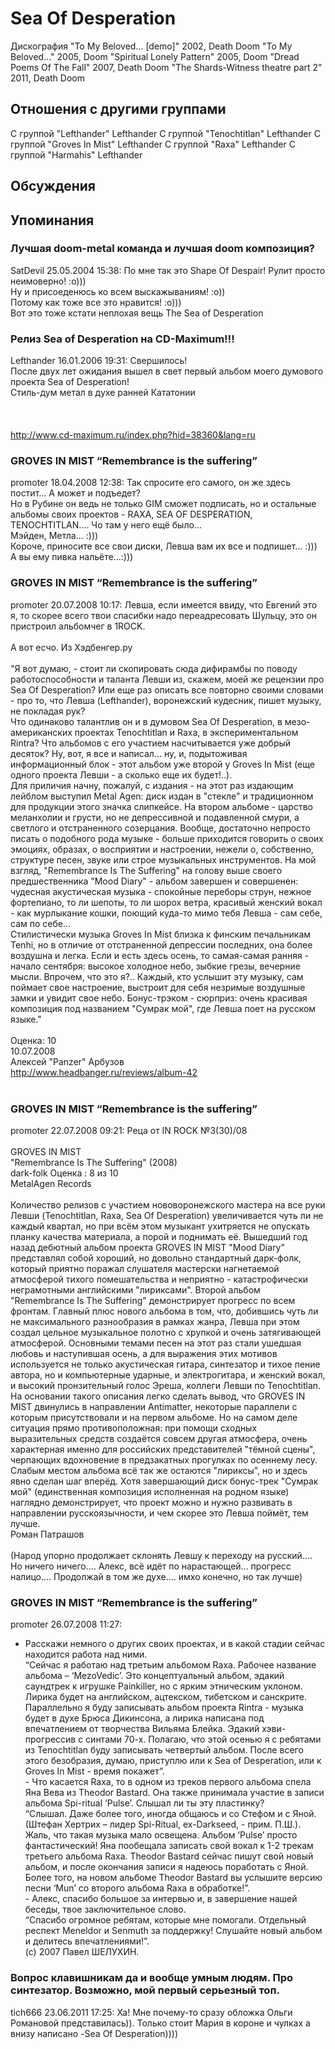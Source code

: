 # Sea Of Desperation

Дискография
"To My Beloved... [demo]" 2002, Death Doom
"To My Beloved..." 2005, Doom
"Spiritual Lonely Pattern" 2005, Doom
"Dread Poems Of The Fall" 2007, Death Doom
"The Shards-Witness theatre part 2" 2011, Death Doom

## Отношения с другими группами

C группой "Lefthander" Lefthander
C группой "Tenochtitlan" Lefthander
C группой "Groves In Mist" Lefthander
C группой "Raxa" Lefthander
C группой "Harmahis" Lefthander

## Обсуждения


## Упоминания

### Лучшая doom-metal команда и лучшая doom композиция?

SatDevil 25.05.2004 15:38:
По мне так это Shape Of Despair! Рулит просто неимоверно! :о)))<BR>Ну и присоеденюсь ко всем выскажываниям! :о))<BR>Потому как тоже все это нравится! :о)))<BR>Вот это тоже кстати неплохая вещь The Sea of Desperation

### Релиз Sea of Desperation на CD-Maximum!!!

Lefthander 16.01.2006 19:31:
Свершилось!<BR>После двух лет ожидания вышел в свет первый альбом моего думового проекта Sea of Desperation!<BR>Стиль-дум метал в духе ранней Кататонии<BR><BR><BR><BR><A HREF="http://www.cd-maximum.ru/index.php?hid=38360&lang=ru" TARGET="_blank">http://www.cd-maximum.ru/index.php?hid=38360&lang=ru</A><BR>

### GROVES IN MIST “Remembrance is the suffering”

promoter 18.04.2008 12:38:
Так спросите его самого, он же здесь постит... А может и подъедет?<BR>Но в Рубине он ведь не только GIM сможет подписать, но и остальные альбомы своих проектов - RAXA, SEA OF DESPERATION, TENOCHTITLAN.... Чо там у него ещё было...<BR>Мэйден, Метла... :)))<BR>Короче, приносите все свои диски, Левша вам их все и подпишет... :)))<BR>А вы ему пивка нальёте...:)))<BR>

### GROVES IN MIST “Remembrance is the suffering”

promoter 20.07.2008 10:17:
Левша, если имеется ввиду, что Евгений это я, то скорее всего твои спасибки надо переадресовать Шульцу, это он пристроил альбомчег в 1ROCK.<BR><BR>А вот есчо. Из Хэдбенгер.ру<BR><BR>"Я вот думаю, - стоит ли скопировать сюда дифирамбы по поводу работоспособности и таланта Левши из, скажем, моей же рецензии про Sea Of Desperation? Или еще раз описать все повторно своими словами - про то, что Левша (Lefthander), воронежский кудесник, пишет музыку, не покладая рук?<BR>Что одинаково талантлив он и в думовом Sea Of Desperation, в мезо-американских проектах Tenochtitlan и Raxa, в экспериментальном Rintra? Что альбомов с его участием насчитывается уже добрый десяток? Ну, вот, я все и написал... ну, и, подытоживая информационный блок - этот альбом уже второй у Groves In Mist (еще одного проекта Левши - а сколько еще их будет!..).<BR>Для приличия начну, пожалуй, с издания - на этот раз издающим лейблом выступил Metal Agen: диск издан в "стекле" и традиционном для продукции этого значка слипкейсе. На втором альбоме - царство меланхолии и грусти, но не депрессивной и подавленной смури, а светлого и отстраненного созерцания. Вообще, достаточно непросто писать о подобного рода музыке - больше приходится говорить о своих эмоциях, образах, о восприятии и настроении, нежели о, собственно, структуре песен, звуке или строе музыкальных инструментов. На мой взгляд, "Remembrance Is The Suffering" на голову выше своего предшественника "Mood Diary" - альбом завершен и совершенен: чудесная акустическая музыка - спокойные переборы струн, нежное фортепиано, то ли шепоты, то ли шорох ветра, красивый женский вокал - как мурлыкание кошки, поющий куда-то мимо тебя Левша - сам себе, сам по себе...<BR>Стилистически музыка Groves In Mist близка к финским печальникам Tenhi, но в отличие от отстраненной депрессии последних, она более воздушна и легка. Если и есть здесь осень, то самая-самая ранняя - начало сентября: высокое холодное небо, зыбкие грезы, вечерние мысли. Впрочем, что это я?.. Каждый, кто услышит эту музыку, сам поймает свое настроение, выстроит для себя незримые воздушные замки и увидит свое небо. Бонус-трэком - сюрприз: очень красивая композиция под названием "Сумрак мой", где Левша поет на русском языке."<BR><BR>Оценка: 10<BR>10.07.2008<BR>Алексей "Panzer" Арбузов<BR><A HREF="http://www.headbanger.ru/reviews/album-42" TARGET="_blank">http://www.headbanger.ru/reviews/album-42</A><BR><BR>

### GROVES IN MIST “Remembrance is the suffering”

promoter 22.07.2008 09:21:
Реца от IN ROCK №3(30)/08 <BR><BR>GROVES IN MIST<BR>"Remembrance Is The Suffering" (2008)<BR>dark-folk                         Оценка : 8 из 10<BR>MetalAgen Records<BR><BR>Количество релизов с участием нововоронежского мастера на все руки Левши (Tenochtitlan, Raxa, Sea Of Desperation) увеличивается чуть ли не каждый квартал, но при всём этом музыкант ухитряется не опускать планку качества материала, а порой и поднимать её. Вышедший год назад дебютный альбом проекта GROVES IN MIST "Mood Diary" представлял собой хороший, но довольно стандартный дарк-фолк, который приятно поражал слушателя мастерски нагнетаемой атмосферой тихого помешательства и неприятно - катастрофически неграмотными английскими "лириксами". Второй альбом "Remembrance Is The Suffering" демонстрирует прогресс по всем фронтам. Главный плюс нового альбома в том, что, добившись чуть ли не максимального разнообразия в рамках жанра, Левша при этом создал цельное музыкальное полотно с хрупкой и очень затягивающей атмосферой. Основными темами песен на этот раз стали ушедшая любовь и наступившая осень, а для выражения этих мотивов используется не только акустическая гитара, синтезатор и тихое пение автора, но и компьютерные ударные, и электрогитара, и женский вокал, и высокий пронзительный голос Эреша, коллеги Левши по Tenochtitlan. На основании такого описания легко сделать вывод, что GROVES IN MIST двинулись в направлении Antimatter, некоторые параллели с которым присутствовали и на первом альбоме. Но на самом деле ситуация прямо противоположная: при помощи сходных выразительных средств создаётся совсем другая атмосфера, очень характерная именно для российских представителей "тёмной сцены", черпающих вдохновение в предзакатных прогулках по осеннему лесу. Слабым местом альбома всё так же остаются "лириксы", но и здесь явно сделан шаг вперёд. Хотя завершающий диск бонус-трек "Сумрак мой" (единственная композиция исполненная на родном языке) наглядно демонстрирует, что проект можно и нужно развивать в направлении русскоязычности, и чем скорее это Левша поймёт, тем лучше.<BR>Роман Патрашов<BR><BR>(Народ упорно продолжает склонять Левшу к переходу на русский.... Но ничего ничего.... Алекс, всё идёт по нарастающей... прогресс налицо.... Продолжай в том же духе.... имхо конечно, но так лучше)

### GROVES IN MIST “Remembrance is the suffering”

promoter 26.07.2008 11:27:
- Расскажи немного о других своих проектах, и в какой стадии сейчас находится работа над ними. <BR>“Сейчас я работаю над третьим альбомом Raxa. Рабочее название альбома – ‘MezoVedic’. Это концептуальный альбом, эдакий саундтрек к игрушке Painkiller, но с ярким этническим уклоном. Лирика будет на английском, ацтекском, тибетском и санскрите. Параллельно я буду записывать альбом проекта Rintra - музыка будет в духе Брюса Дикинсона, а лирика написана под впечатлением от творчества Вильяма Блейка. Эдакий хэви-прогрессив с синтами 70-х. Полагаю, что этой осенью я с ребятами из Tenochtitlan буду записывать четвертый альбом. После всего этого безобразия, думаю, приступлю или к Sea of Desperation, или к Groves In Mist - время покажет”. <BR>- Что касается Raxa, то в одном из треков первого альбома спела Яна Вева из Theodor Bastard. Она также принимала участие в записи альбома Spi-ritual ‘Pulse’. Слышал ли ты эту пластинку?<BR>“Слышал. Даже более того, иногда общаюсь и со Стефом и с Яной. (Штефан Хертрих – лидер Spi-Ritual, ex-Darkseed, - прим. П.Ш.). Жаль, что такая музыка мало освещена. Альбом ‘Pulse’ просто фантастический! Яна пообещала записать свой вокал к 1-2 трекам третьего альбома Raxa. Theodor Bastard сейчас пишут свой новый альбом, и после окончания записи я надеюсь поработать с Яной. Более того, на новом альбоме Theodor Bastard вы услышите версию песни ‘Mun’ со второго альбома Raxa в обработке!”.<BR>- Алекс, спасибо большое за интервью и, в завершение нашей беседы, твое заключительное слово. <BR>“Спасибо огромное ребятам, которые мне помогали. Отдельный респект Meneldor и Senmuth за поддержку! Слушайте новый альбом и делитесь впечатлениями!”. <BR>(с) 2007 Павел ШЕЛУХИН.

### Вопрос клавишникам да и вообще умным людям. Про синтезатор. Возможно, мой первый серьезный топ.

tich666 23.06.2011 17:25:
Ха! Мне почему-то сразу обложка Ольги Романовой представилась)). Только стоит Мария в короне и чулках а внизу написано -Sea Of Desperation))))

